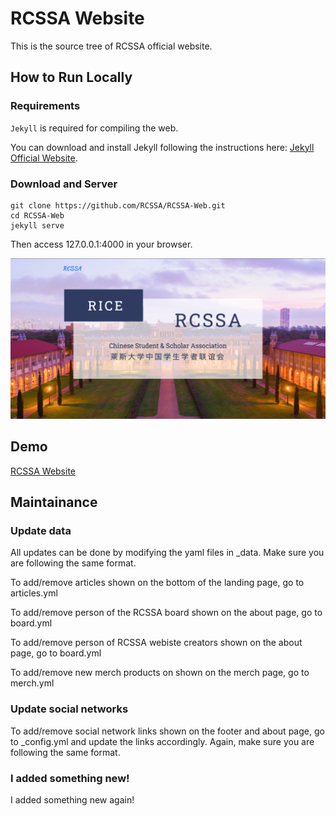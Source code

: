 # RCSSA Website

This is the source tree of RCSSA official website.


## How to Run Locally

### Requirements

`Jekyll` is required for compiling the web.

You can download and install Jekyll following the instructions here: [Jekyll Official Website](https://jekyllrb.com/docs/installation/).


### Download and Server

```shell
git clone https://github.com/RCSSA/RCSSA-Web.git
cd RCSSA-Web
jekyll serve
```

Then access 127.0.0.1:4000 in your browser.

![image](./img/preview.png)

## Demo

[RCSSA Website](https://rcssa.rice.edu/)

## Maintainance

### Update data
All updates can be done by modifying the yaml files in _data.
Make sure you are following the same format.

To add/remove articles shown on the bottom of the landing page, go to
articles.yml

To add/remove person of the RCSSA board shown on the about page, go to
board.yml

To add/remove person of RCSSA webiste creators shown on the about page, go to
board.yml

To add/remove new merch products on shown on the merch page, go to
merch.yml

### Update social networks
To add/remove social network links shown on the footer and about page, go to _config.yml and update the links accordingly. Again, make sure you are following the same format.


### I added something new!
I added something new again!



